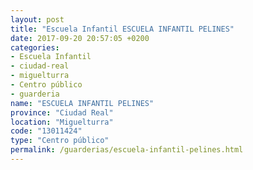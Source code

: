 ```yaml
---
layout: post
title: "Escuela Infantil ESCUELA INFANTIL PELINES"
date: 2017-09-20 20:57:05 +0200
categories:
- Escuela Infantil
- ciudad-real
- miguelturra
- Centro público
- guarderia
name: "ESCUELA INFANTIL PELINES"
province: "Ciudad Real"
location: "Miguelturra"
code: "13011424"
type: "Centro público"
permalink: /guarderias/escuela-infantil-pelines.html
---
```

